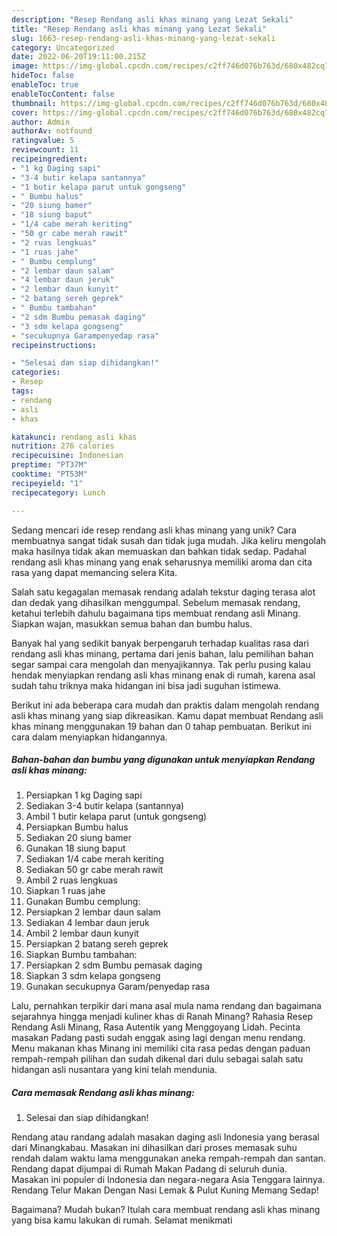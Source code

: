 ```yaml
---
description: "Resep Rendang asli khas minang yang Lezat Sekali"
title: "Resep Rendang asli khas minang yang Lezat Sekali"
slug: 1663-resep-rendang-asli-khas-minang-yang-lezat-sekali
category: Uncategorized
date: 2022-06-20T19:11:00.215Z
image: https://img-global.cpcdn.com/recipes/c2ff746d076b763d/680x482cq70/rendang-asli-khas-minang-foto-resep-utama.jpg
hideToc: false
enableToc: true
enableTocContent: false
thumbnail: https://img-global.cpcdn.com/recipes/c2ff746d076b763d/680x482cq70/rendang-asli-khas-minang-foto-resep-utama.jpg
cover: https://img-global.cpcdn.com/recipes/c2ff746d076b763d/680x482cq70/rendang-asli-khas-minang-foto-resep-utama.jpg
author: Admin
authorAv: notfound
ratingvalue: 5
reviewcount: 11
recipeingredient:
- "1 kg Daging sapi"
- "3-4 butir kelapa santannya"
- "1 butir kelapa parut untuk gongseng"
- " Bumbu halus"
- "20 siung bamer"
- "18 siung baput"
- "1/4 cabe merah keriting"
- "50 gr cabe merah rawit"
- "2 ruas lengkuas"
- "1 ruas jahe"
- " Bumbu cemplung"
- "2 lembar daun salam"
- "4 lembar daun jeruk"
- "2 lembar daun kunyit"
- "2 batang sereh geprek"
- " Bumbu tambahan"
- "2 sdm Bumbu pemasak daging"
- "3 sdm kelapa gongseng"
- "secukupnya Garampenyedap rasa"
recipeinstructions:

- "Selesai dan siap dihidangkan!"
categories:
- Resep
tags:
- rendang
- asli
- khas

katakunci: rendang asli khas 
nutrition: 276 calories
recipecuisine: Indonesian
preptime: "PT37M"
cooktime: "PT53M"
recipeyield: "1"
recipecategory: Lunch

---
```





Sedang mencari ide resep rendang asli khas minang yang unik? Cara membuatnya sangat tidak susah dan tidak juga mudah. Jika keliru mengolah maka hasilnya tidak akan memuaskan dan bahkan tidak sedap. Padahal rendang asli khas minang yang enak seharusnya memiliki aroma dan cita rasa yang dapat memancing selera Kita.





Salah satu kegagalan memasak rendang adalah tekstur daging terasa alot dan dedak yang dihasilkan menggumpal. Sebelum memasak rendang, ketahui terlebih dahulu bagaimana tips membuat rendang asli Minang. Siapkan wajan, masukkan semua bahan dan bumbu halus.

Banyak hal yang sedikit banyak berpengaruh terhadap kualitas rasa dari rendang asli khas minang, pertama dari jenis bahan, lalu pemilihan bahan segar sampai cara mengolah dan menyajikannya. Tak perlu pusing kalau hendak menyiapkan rendang asli khas minang enak di rumah, karena asal sudah tahu triknya maka hidangan ini bisa jadi suguhan istimewa.






Berikut ini ada beberapa cara mudah dan praktis dalam mengolah rendang asli khas minang yang siap dikreasikan. Kamu dapat membuat Rendang asli khas minang menggunakan 19 bahan dan 0 tahap pembuatan. Berikut ini cara dalam menyiapkan hidangannya.

<!--inarticleads1-->

##### Bahan-bahan dan bumbu yang digunakan untuk menyiapkan Rendang asli khas minang:

1. Persiapkan 1 kg Daging sapi
1. Sediakan 3-4 butir kelapa (santannya)
1. Ambil 1 butir kelapa parut (untuk gongseng)
1. Persiapkan  Bumbu halus
1. Sediakan 20 siung bamer
1. Gunakan 18 siung baput
1. Sediakan 1/4 cabe merah keriting
1. Sediakan 50 gr cabe merah rawit
1. Ambil 2 ruas lengkuas
1. Siapkan 1 ruas jahe
1. Gunakan  Bumbu cemplung:
1. Persiapkan 2 lembar daun salam
1. Sediakan 4 lembar daun jeruk
1. Ambil 2 lembar daun kunyit
1. Persiapkan 2 batang sereh geprek
1. Siapkan  Bumbu tambahan:
1. Persiapkan 2 sdm Bumbu pemasak daging
1. Siapkan 3 sdm kelapa gongseng
1. Gunakan secukupnya Garam/penyedap rasa


Lalu, pernahkan terpikir dari mana asal mula nama rendang dan bagaimana sejarahnya hingga menjadi kuliner khas di Ranah Minang? Rahasia Resep Rendang Asli Minang, Rasa Autentik yang Menggoyang Lidah. Pecinta masakan Padang pasti sudah enggak asing lagi dengan menu rendang. Menu makanan khas Minang ini memiliki cita rasa pedas dengan paduan rempah-rempah pilihan dan sudah dikenal dari dulu sebagai salah satu hidangan asli nusantara yang kini telah mendunia. 

<!--inarticleads2-->

##### Cara memasak Rendang asli khas minang:


1. Selesai dan siap dihidangkan!

Rendang atau randang adalah masakan daging asli Indonesia yang berasal dari Minangkabau. Masakan ini dihasilkan dari proses memasak suhu rendah dalam waktu lama menggunakan aneka rempah-rempah dan santan. Rendang dapat dijumpai di Rumah Makan Padang di seluruh dunia. Masakan ini populer di Indonesia dan negara-negara Asia Tenggara lainnya. Rendang Telur Makan Dengan Nasi Lemak &amp; Pulut Kuning Memang Sedap! 

Bagaimana? Mudah bukan? Itulah cara membuat rendang asli khas minang yang bisa kamu lakukan di rumah. Selamat menikmati
